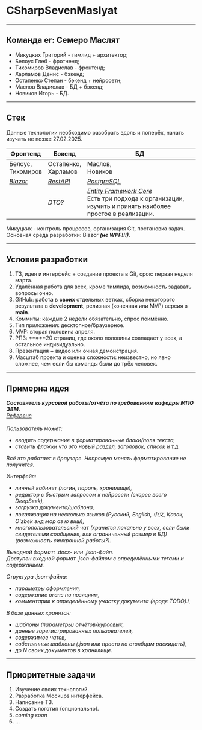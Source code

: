# CSharpSevenMaslyat
---
## Команда er: Семеро Маслят

- Микуцких Григорий - тимлид + архитектор;
- Белоус Глеб - фротненд;
- Тихомиров Владислав - фронтенд;
- Харламов Денис - бэкенд;
- Остапенко Степан - бэкенд + нейросети;
- Маслов Владислав - БД + бэкенд;
- Новиков Игорь - БД.
---
## Стек
Данные технологии необходимо разобрать вдоль и поперёк, начать изучать не позже 27.02.2025.

| Фронтенд                                             | Бэкенд                                                               | БД                                                                                                                                                      |
| ---------------------------------------------------- | -------------------------------------------------------------------- | ------------------------------------------------------------------------------------------------------------------------------------------------------- |
| Белоус,<br>Тихомиров                                 | Остапенко,<br>Харламов                                               | Маслов,<br>Новиков                                                                                                                                      |
| [_Blazor_](https://metanit.com/sharp/blazor/1.1.php) | [_RestAPI_](https://tproger.ru/translations/restful-service-asp-net) | [_PostgreSQL_](https://metanit.com/sharp/efcore/7.3.php)                                                                                                |
|                                                      | _DTO?_                                                               | [_Entity Framework Core_](https://metanit.com/sharp/efcore/1.1.php)<br>Есть три подхода к организации, изучить и принять наиболее простое в реализации. |

Микуцких - контроль процессов, организация Git, постановка задач.\
Основная среда разработки: Blazor ___(не WPF!!!)___.

---
## Условия разработки
1. ТЗ, идея и интерфейс + создание проекта в Git, срок: первая неделя марта.
2. Удалённая работа для всех, кроме тимлида, возможность задавать вопросы очно.
3. GitHub: работа в **своих** отдельных ветках, сборка некоторого результата в **development**, релизная (конечная или MVP) версия в **main**.
4. Коммиты: каждые 2 недели обязательно, спрос поимённо.
5. Тип приложения: десктопное/браузерное.
6. MVP: вторая половина апреля.
7. РПЗ: **≈**20 страниц, где около половины совпадает у всех, а остальное индивидуально.
8. Презентация + видео или очная демонстрация.
9. Масштаб проекта и оценка сложности: неизвестно, но явно сложнее, чем если бы команды были до трёх человек.
---
## Примерна идея

_**Составитель курсовой работы/отчёта по требованиям кафедры МПО ЭВМ.**_\
[_Референс_](https://abcdoffice.com/ru/create/docx-create.html)\
\
_Пользователь может:_
+ _вводить содержание в форматированные блоки/поля текста,_
+ _ставить флажки что это новый раздел, заголовок, список и т.д._

_Всё это работает в браузере. Напрямую менять форматирование не получится._

_Интерфейс:_
- _личный кабинет (логин, пароль, хранилище),_
- _редактор с быстрым запросом к нейросети (скорее всего DeepSeek),_
- _загрузка документа/шаблона,_
- _локализация на несколько языков (Русский, English, 中文, Қазақ, O'zbek энд мор аз ю виш),_
- _многопользовательский чат (хранится локально у всех, если были свидетелями сообщения, или ограниченный размер в БД) (возможность синхронной работы?)._

_Выходной формат: .docx- или .json-файл._\
_Доступен входной формат .json-файлом с определёнными тегами и содержанием._

_Структура .json-файла:_
- _параметры оформления,_
- _содержание ~~огонь~~ по позициям,_
- _комментарии к определённому участку документа (вроде TODO)._\

_В базе данных хранятся:_
- _шаблоны (параметры) отчётов/курсовых,_
- _данные зарегистрированных пользователей,_
- _содержимое чатов,_
- _собственные шаблоны (.json или просто по столбцам раскидать),_
- _до N своих документов в хранилище._
---
## Приоритетные задачи
1. Изучение своих технологий.
2. Разработка Mockups интерфейса.
3. Написание ТЗ.
4. Создать логотип (опционально).
5. _coming soon_
6. ...
